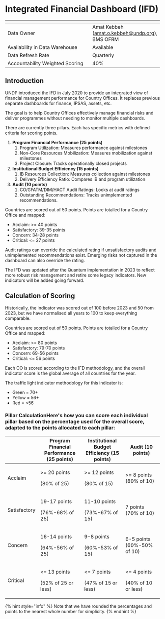 # Integrated Financial Dashboard (IFD)

<table data-header-hidden><thead><tr><th width="289"></th><th></th></tr></thead><tbody><tr><td>Data Owner</td><td>Amat Kebbeh (<a href="mailto:amat.o.kebbeh@undp.org">amat.o.kebbeh@undp.org</a>), BMS OFRM</td></tr><tr><td>Availability in Data Warehouse</td><td>Available</td></tr><tr><td>Data Refresh Rate</td><td>Quarterly</td></tr><tr><td>Accountability Weighted Scoring</td><td>40%</td></tr></tbody></table>

## Introduction

UNDP introduced the IFD in July 2020 to provide an integrated view of financial management performance for Country Offices. It replaces previous separate dashboards for finance, IPSAS, assets, etc.

The goal is to help Country Offices effectively manage financial risks and deliver programmes without needing to monitor multiple dashboards.

There are currently three pillars. Each has specific metrics with defined criteria for scoring points.

1. **Program Financial Performance (25 points)**
   1. Program Utilization: Measures performance against milestones
   2. Non-Core Resources Mobilization: Measures mobilization against milestones
   3. Project Closure: Tracks operationally closed projects
2. **Institutional Budget Efficiency (15 points)**
   1. IB Resources Collection: Measures collection against milestones
   2. Delivery Efficiency Ratio: Compares IB and program utilization
3. **Audit (10 points)**
   1. CO/GFATM/DIM/HACT Audit Ratings: Looks at audit ratings
   2. Outstanding Recommendations: Tracks unimplemented recommendations.

Countries are scored out of 50 points. Points are totalled for a Country Office and mapped:

* Acclaim: >= 40 points
* Satisfactory: 39-35 points
* Concern: 34-28 points
* Critical: <= 27 points

Audit ratings can override the calculated rating if unsatisfactory audits and unimplemented recommendations exist. Emerging risks not captured in the dashboard can also override the rating.

The IFD was updated after the Quantum implementation in 2023 to reflect more robust risk management and retire some legacy indicators. New indicators will be added going forward.

## Calculation of Scoring

Historically, the indicator was scored out of 100 before 2023 and 50 from 2023, but we have normalised all years to 100 to keep everything comparable.

Countries are scored out of 50 points. Points are totalled for a Country Office and mapped:

* Acclaim: >= 80 points
* Satisfactory: 79-70 points
* Concern: 69-56 points
* Critical: <= 56 points

Each CO is scored according to the IFD methodology, and the overall indicator score is the global average of all countries for the year.

The traffic light indicator methodology for this indicator is:

* Green = 70+
* Yellow = 56+
* Red = <56

### Pillar CalculationHere's how you can score each individual pillar based on the percentage used for the overall score, adapted to the points allocated to each pillar:

|              | Program Financial Performance (25 points)           | Institutional Budget Efficiency (15 points)        | Audit (10 points)                                  |
| ------------ | --------------------------------------------------- | -------------------------------------------------- | -------------------------------------------------- |
| Acclaim      | <p>>= 20 points </p><p>(80% of 25)</p>              | <p>>= 12 points </p><p>(80% of 15)</p>             | <p>>= 8 points <br>(80% of 10)</p>                 |
| Satisfactory | <p>19-17 points</p><p>(76%-68% of 25)</p>           | <p>11-10 points</p><p>(73%-67% of 15)</p>          | <p>7 points <br>(70% of 10)</p>                    |
| Concern      | <p>16-14 points</p><p>(64%-56% of 25)</p>           | <p>9-8 points</p><p>(60%-53% of 15)</p>            | 6-5 points (60%-50% of 10)                         |
| Critical     | <p>&#x3C;= 13 points </p><p>(52% of 25 or less)</p> | <p>&#x3C;= 7 points </p><p>(47% of 15 or less)</p> | <p>&#x3C;= 4 points </p><p>(40% of 10 or less)</p> |

{% hint style="info" %}
Note that we have rounded the percentages and points to the nearest whole number for simplicity.&#x20;
{% endhint %}
